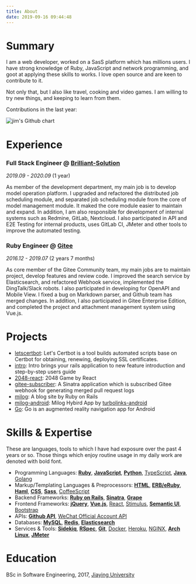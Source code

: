 ```yaml
---
title: About
date: 2019-09-16 09:44:48
---
```


# Summary

I am a web developer, worked on a SasS platform which has millions users. I have strong knowledge of Ruby, JavaScript and network programming, and goot at applying these skills to works. I love open source and are keen to contribute to it.

Not only that, but I also like travel, cooking and video games. I am willing to try new things, and keeping to learn from them.

Contributions in the last year:

![jim's Github chart](https://ghchart.rshah.org/jinhucheung)

# Experience

### Full Stack Engineer @ [Brilliant-Solution](http://www.brilliant-solution.com/)

*2019.09 - 2020.09* (1 year)

As member of the development department, my main job is to develop model operation platform. I upgraded and refactored the distributed job scheduling module, and separated job scheduling module from the core of model management module. It maked the core module easier to maintain and expand. In addition, I am also responsible for development of internal systems such as Redmine, GitLab, Nextcloud. I also participated in API and E2E Testing for internal products, uses GitLab CI, JMeter and other tools to improve the automated testing.

### Ruby Engineer @ [Gitee](https://gitee.com)

*2016.12 - 2019.07* (2 years 7 months)

As core member of the Gitee Community team, my main jobs are to maintain project, develop features and review code. I improved the search service by Elasticsearch, and refactored Webhook service, implemented the DingTalk/Slack robots. I also participated in developing for OpenAPI and Mobile View. I fixed a bug on Markdown parser, and Github team has merged changes. In addition, I also participated in Gitee Enterprise Edition, and completed the project and attachment management system using Vue.js.

# Projects

- [letscertbot](https://github.com/jinhucheung/letscertbot): Let's Certbot is a tool builds automated scripts base on Certbot for obtaining, renewing, deploying SSL certificates.
- [intro](https://github.com/jinhucheung/intro): Intro brings your rails application to new feature introduction and step-by-step users guide
- [2048-react](https://github.com/jinhucheung/2048-react): 2048 Game by React
- [gitee-subscriber](https://github.com/jinhucheung/gitee-subscriber): A Sinatra application which is subscribed Gitee webhook for generating merged pull request logs
- [milog](https://github.com/jinhucheung/milog): A blog site by Ruby on Rails
- [milog-android](https://github.com/jinhucheung/milog-android): Milog Hybird App by [turbolinks-android](https://github.com/turbolinks/turbolinks-android)
- [Go](https://github.com/jinhucheung/Go): Go is an augmented reality navigation app for Android

# Skills & Expertise

These are languages, tools to which I have had exposure over the past 4 years or so. Those things which enjoy routine usage in my daily work are denoted with bold font.

- Programming Languages: **[Ruby](https://www.ruby-lang.org)**, **[JavaScript](http://developer.mozilla.org/en/JavaScript)**, **[Python](https://www.python.org/)**, [TypeScript](https://www.typescriptlang.org/), **[Java](https://www.java.com)**, [Golang](https://golang.org/)
- Markup/Templating Languages & Preprocessors: **[HTML](https://en.wikipedia.org/wiki/HTML)**, **[ERB/eRuby](https://en.wikipedia.org/wiki/ERuby)**, **[Haml](http://haml.info/)**, **[CSS](http://www.w3.org/Style/CSS/Overview.en.html)**, **[Sass](http://sass-lang.com/)**, [CoffeeScript](https://coffeescript.org/)
- Backend Frameworks: **[Ruby on Rails](http://rubyonrails.org/)**, **[Sinatra](http://sinatrarb.com/)**, **[Grape](http://www.ruby-grape.org/)**
- Frontend Frameworks: **[jQuery](https://jquery.com/)**, **[Vue.js](https://vuejs.org/)**, [React](https://reactjs.org/), [Stimulus](https://stimulusjs.org/), **[Semantic UI](https://semantic-ui.com/)**, [Bootstrap](https://getbootstrap.com)
- APIs: **[Github API](https://developer.github.com/v3/)**, [WeChat Official Account API](https://mp.weixin.qq.com/)
- Databases: **[MySQL](http://mysql.com/)**, **[Redis](https://redis.io/)**, **[Elasticsearch](https://www.elastic.co/)**
- Services & Tools: **[Sidekiq](https://sidekiq.org/)**, **[RSpec](https://rspec.info/)**, **[Git](http://git-scm.com/)**, [Docker](https://www.docker.com/), [Heroku](https://www.heroku.com/), [NGINX](http://wiki.nginx.org/), **[Arch Linux](https://www.archlinux.org/)**, **[JMeter](https://jmeter.apache.org/)**

# Education

BSc in Software Engineering, 2017, [Jiaying University](http://www.jyu.edu.cn/)